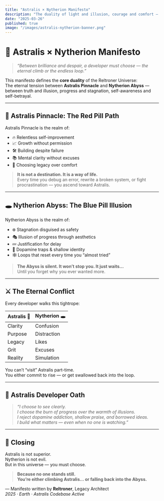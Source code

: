 ```yaml
---
title: "Astralis × Nytherion Manifesto"
description: "The duality of light and illusion, courage and comfort — a philosophical foundation of Reltroner Studio."
date: "2025-03-26"
published: true
image: "/images/astralis-nytherion-banner.png"
---
```


# 🌌 Astralis × Nytherion Manifesto

> _“Between brilliance and despair, a developer must choose — the eternal climb or the endless loop.”_

This manifesto defines the **core duality** of the Reltroner Universe:  
The eternal tension between **Astralis Pinnacle** and **Nytherion Abyss** —  
between truth and illusion, progress and stagnation, self-awareness and self-betrayal.

---

## 🔺 Astralis Pinnacle: The Red Pill Path

Astralis Pinnacle is the realm of:

- 🔥 Relentless self-improvement  
- 📈 Growth without permission  
- 🛠️ Building despite failure  
- 📚 Mental clarity without excuses  
- 🧭 Choosing legacy over comfort

> **It is not a destination. It is a way of life.**  
> Every time you debug an error, rewrite a broken system, or fight procrastination — you ascend toward Astralis.

---

## 🕳️ Nytherion Abyss: The Blue Pill Illusion

Nytherion Abyss is the realm of:

- ❄️ Stagnation disguised as safety  
- 🎭 Illusion of progress through aesthetics  
- 💤 Justification for delay  
- 🧊 Dopamine traps & shallow identity  
- 🕸️ Loops that reset every time you “almost tried”

> **The Abyss is silent. It won’t stop you. It just waits...**  
> Until you forget why you ever wanted more.

---

## ⚔️ The Eternal Conflict

Every developer walks this tightrope:

| Astralis 🔺 | Nytherion 🕳️ |
|-------------|---------------|
| Clarity | Confusion |
| Purpose | Distraction |
| Legacy | Likes |
| Grit | Excuses |
| Reality | Simulation |

You can’t “visit” Astralis part-time.  
You either commit to rise — or get swallowed back into the loop.

---

## 🧠 Astralis Developer Oath

> _“I choose to see clearly.  
> I choose the burn of progress over the warmth of illusions.  
> I reject dopamine addiction, shallow praise, and borrowed ideas.  
> I build what matters — even when no one is watching.”_

---

## 💫 Closing

Astralis is not superior.  
Nytherion is not evil.  
But in this universe — you must choose.

> **Because no one stands still.  
> You’re either climbing Astralis… or falling back into the Abyss.**

— Manifesto written by **Reltroner**, Legacy Architect  
_2025 · Earth · Astralis Codebase Active_
